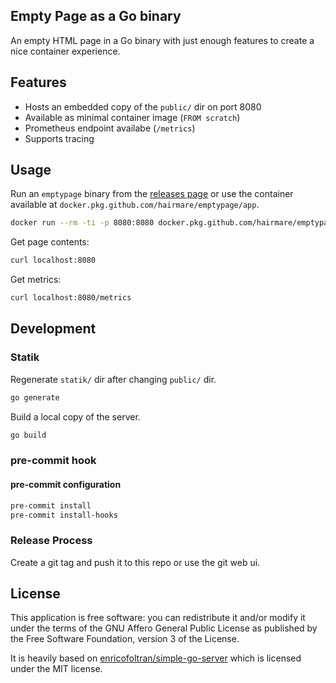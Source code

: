 ## Empty Page as a Go binary

An empty HTML page in a Go binary with just enough features to create a nice container experience.

## Features

* Hosts an embedded copy of the `public/` dir on port 8080
* Available as minimal container image (`FROM scratch`)
* Prometheus endpoint availabe (`/metrics`)
* Supports tracing

## Usage

Run an `emptypage` binary from the [releases page](https://github.com/hairmare/emptypage/releases) or use
the container available at `docker.pkg.github.com/hairmare/emptypage/app`.

```bash
docker run --rm -ti -p 8080:8080 docker.pkg.github.com/hairmare/emptypage/app
```

Get page contents:
```bash
curl localhost:8080
```

Get metrics:
```bash
curl localhost:8080/metrics
```

## Development

### Statik
Regenerate `statik/` dir after changing `public/` dir.

```bash
go generate
```

Build a local copy of the server.

```bash
go build
```

### pre-commit hook

#### pre-commit configuration

```bash
pre-commit install
pre-commit install-hooks
```

### Release Process

Create a git tag and push it to this repo or use the git web ui.

## License

This application is free software: you can redistribute it and/or modify it under the terms of the GNU Affero General Public License as published by the Free Software Foundation, version 3 of the License.

It is heavily based on [enricofoltran/simple-go-server](https://github.com/enricofoltran/simple-go-server) which is licensed under the MIT license.

